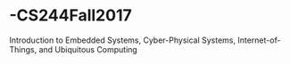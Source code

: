 # -CS244Fall2017
Introduction to Embedded Systems, Cyber-Physical Systems, Internet-of-Things, and Ubiquitous Computing
